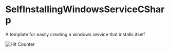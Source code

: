 # SelfInstallingWindowsServiceCSharp
A template for easily creating a windows service that installs itself

![Hit Counter](http://tolsen64.com:8081/api/hc/GitHub.SelfInstallingWindowsServiceCSharp "My Stupid Hit Counter!")
